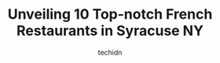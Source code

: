 ---
layout: ampstory
image: https://i0.wp.com/www.depkes.org/wp-content/uploads/2023/06/french-restaurants-0-in-syracuse-ny-1685824163.jpeg?resize=640,853
author: techidn
featured: false
description: Discover the impressive array of French Restaurants options in Syracuse NY, where you can find 10 of the largest French Restaurants establishments in the area. From renowned classics to hidd
title: Unveiling 10 Top-notch French Restaurants in Syracuse NY
cover:
   title: Unveiling 10 Top-notch French Restaurants in Syracuse NY
   subtitle: Rickpate
   background: https://www.depkes.org/wp-content/uploads/2023/06/french-restaurants-0-in-syracuse-ny-1685824163.jpeg

pages: 
 - layout: thirds
   top: <h1>#1 Francescas Cucina</h1>
   bottom: "<p>Went to Francescas last night for the first time in awhile. It was amazing!! The outdoor  patio is so cute and has a nice atmosphere. I tried the special pasta dish. It h</p>"
   background: https://www.depkes.org/wp-content/uploads/2023/06/french-restaurants-1-in-syracuse-ny-1685824163.jpeg
   backgroundblur: true
 - layout: thirds
   top: <h1>#2 Otro Cinco</h1>
   bottom: "<p>Had a lovely dinner here when visiting Syracuse with my partner. Service was wonderful, they let our dog sit on the patio with us and even brought her a water dish. The f</p>"
   background: https://www.depkes.org/wp-content/uploads/2023/06/french-restaurants-2-in-syracuse-ny-1685824164.jpeg
   cta:
      link: https://www.depkes.org/blog/unveiling-10-top-notch-french-restaurants-in-syracuse-ny/
      text: Unveiling 10 Top-notch French Restaurants in Syracuse NY
 - layout: thirds
   top: <h1>#3 Evas European Sweets</h1>
   bottom: "<p>1305 Milton Ave, Syracuse, NY 13204, United States</p>"
   background: https://www.depkes.org/wp-content/uploads/2023/06/french-restaurants-3-in-syracuse-ny-1685824164.jpeg
   cta:
      link: https://www.depkes.org/blog/unveiling-10-top-notch-french-restaurants-in-syracuse-ny/
      text: Unveiling 10 Top-notch French Restaurants in Syracuse NY
 - layout: thirds
   top: <h1>#4 Phoebes Restaurant & Coffee Lounge</h1>
   bottom: "<p>900 E Genesee St, Syracuse, NY 13244, United States</p>"
   background: https://images.unsplash.com/photo-1547366785-564103df7e13?ixlib=rb-4.0.3&ixid=MnwxMjA3fDB8MHxwaG90by1wYWdlfHx8fGVufDB8fHx8&auto=format&fit=crop&w=640&h=853&q=80
   cta:
      link: https://www.depkes.org/blog/unveiling-10-top-notch-french-restaurants-in-syracuse-ny/
      text: Unveiling 10 Top-notch French Restaurants in Syracuse NY
 - layout: thirds
   top: <h1>#5 Strada Mia 313</h1>
   bottom: "<p>313 N Geddes St, Syracuse, NY 13204, United States</p>"
   background: https://images.unsplash.com/photo-1615749413727-825b59a857b5?ixlib=rb-4.0.3&ixid=MnwxMjA3fDB8MHxwaG90by1wYWdlfHx8fGVufDB8fHx8&auto=format&fit=crop&w=640&h=853&q=80
   cta:
      link: https://www.depkes.org/blog/unveiling-10-top-notch-french-restaurants-in-syracuse-ny/
      text: Unveiling 10 Top-notch French Restaurants in Syracuse NY
 - layout: thirds
   top: <h1>#6 Don Juan Cafe Restaurant</h1>
   bottom: "<p>102 Grand Ave, Syracuse, NY 13204, United States</p>"
   background: https://images.unsplash.com/photo-1518640467707-6811f4a6ab73?ixlib=rb-4.0.3&ixid=MnwxMjA3fDB8MHxwaG90by1wYWdlfHx8fGVufDB8fHx8&auto=format&fit=crop&w=640&h=853&q=80
   cta:
      link: https://www.depkes.org/blog/unveiling-10-top-notch-french-restaurants-in-syracuse-ny/
      text: Unveiling 10 Top-notch French Restaurants in Syracuse NY
 - layout: thirds
   top: <h1>#7 Oh My Darling</h1>
   bottom: "<p>321 S Salina St, Syracuse, NY 13202, United States</p>"
   background: https://images.unsplash.com/photo-1599422314077-f4dfdaa4cd09?ixlib=rb-4.0.3&ixid=MnwxMjA3fDB8MHxwaG90by1wYWdlfHx8fGVufDB8fHx8&auto=format&fit=crop&w=640&h=853&q=80
   cta:
      link: https://www.depkes.org/blog/unveiling-10-top-notch-french-restaurants-in-syracuse-ny/
      text: Unveiling 10 Top-notch French Restaurants in Syracuse NY
 - layout: thirds
   middle: Continue reading...
   background: https://images.unsplash.com/photo-1527066579998-dbbae57f45ce?ixlib=rb-4.0.3&ixid=MnwxMjA3fDB8MHxwaG90by1wYWdlfHx8fGVufDB8fHx8&auto=format&fit=crop&w=640&h=853&q=80
   cta:
      link: https://www.depkes.org/blog/unveiling-10-top-notch-french-restaurants-in-syracuse-ny/
      text: Unveiling 10 Top-notch French Restaurants in Syracuse NY
      
---